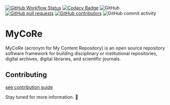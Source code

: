 [![GitHub Workflow Status](https://img.shields.io/github/actions/workflow/status/MyCoRe-Org/mycore/ci.yml?logo=Github)](https://github.com/MyCoRe-Org/mycore/actions) [![Codacy Badge](https://app.codacy.com/project/badge/Grade/169435230bf44be6a457ea4c6b0041ea)](https://www.codacy.com/gh/MyCoRe-Org/mycore/dashboard?utm_source=github.com&amp;utm_medium=referral&amp;utm_content=MyCoRe-Org/mycore&amp;utm_campaign=Badge_Grade) ![GitHub](https://img.shields.io/github/license/MyCoRe-Org/mycore) [![GitHub pull requests](https://img.shields.io/github/issues-pr/MyCoRe-Org/mycore?logo=git&logoColor=white)](https://github.com/MyCoRe-Org/mycore/pulls) [![GitHub contributors](https://img.shields.io/github/contributors/MyCoRe-Org/mycore)](https://github.com/MyCoRe-Org/mycore/graphs/contributors) ![GitHub commit activity](https://img.shields.io/github/commit-activity/m/MyCoRe-Org/mycore)
# MyCoRe
MyCoRe (acronym for My Content Repository) is an open source repository software framework for building disciplinary or institutional repositories, digital archives, digital libraries, and scientific journals.

## Contributing
[see contribution guide](CONTRIBUTING.md)


Stay tuned for more information. :bow:
